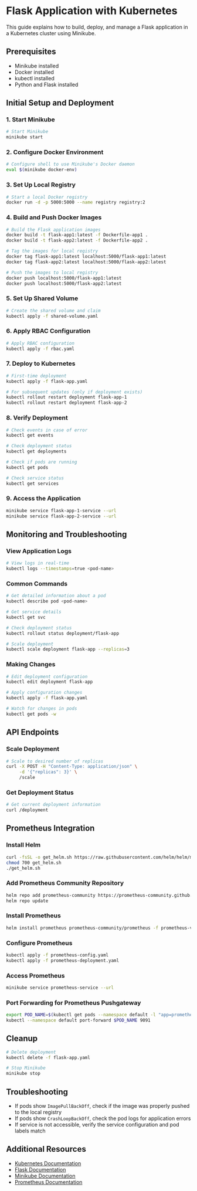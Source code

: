 # Flask Application with Kubernetes

This guide explains how to build, deploy, and manage a Flask application in a Kubernetes cluster using Minikube.

## Prerequisites
- Minikube installed
- Docker installed
- kubectl installed
- Python and Flask installed

## Initial Setup and Deployment

### 1. Start Minikube
```bash
# Start Minikube
minikube start
```

### 2. Configure Docker Environment
```bash
# Configure shell to use Minikube's Docker daemon
eval $(minikube docker-env)
```

### 3. Set Up Local Registry
```bash
# Start a local Docker registry
docker run -d -p 5000:5000 --name registry registry:2
```

### 4. Build and Push Docker Images
```bash
# Build the Flask application images
docker build -t flask-app1:latest -f Dockerfile-app1 .
docker build -t flask-app2:latest -f Dockerfile-app2 .

# Tag the images for local registry
docker tag flask-app1:latest localhost:5000/flask-app1:latest
docker tag flask-app2:latest localhost:5000/flask-app2:latest

# Push the images to local registry
docker push localhost:5000/flask-app1:latest
docker push localhost:5000/flask-app2:latest
```

### 5. Set Up Shared Volume
```bash
# Create the shared volume and claim
kubectl apply -f shared-volume.yaml
```

### 6. Apply RBAC Configuration
```bash
# Apply RBAC configuration
kubectl apply -f rbac.yaml
```

### 7. Deploy to Kubernetes
```bash
# First-time deployment
kubectl apply -f flask-app.yaml

# For subsequent updates (only if deployment exists)
kubectl rollout restart deployment flask-app-1
kubectl rollout restart deployment flask-app-2
```

### 8. Verify Deployment
```bash
# Check events in case of error
kubectl get events

# Check deployment status
kubectl get deployments

# Check if pods are running
kubectl get pods

# Check service status
kubectl get services
```

### 9. Access the Application
```bash
minikube service flask-app-1-service --url
minikube service flask-app-2-service --url
```

## Monitoring and Troubleshooting

### View Application Logs
```bash
# View logs in real-time
kubectl logs --timestamps=true <pod-name>
```

### Common Commands
```bash
# Get detailed information about a pod
kubectl describe pod <pod-name>

# Get service details
kubectl get svc

# Check deployment status
kubectl rollout status deployment/flask-app

# Scale deployment
kubectl scale deployment flask-app --replicas=3
```

### Making Changes
```bash
# Edit deployment configuration
kubectl edit deployment flask-app

# Apply configuration changes
kubectl apply -f flask-app.yaml

# Watch for changes in pods
kubectl get pods -w
```

## API Endpoints

### Scale Deployment
```bash
# Scale to desired number of replicas
curl -X POST -H "Content-Type: application/json" \
     -d '{"replicas": 3}' \
     /scale
```

### Get Deployment Status
```bash
# Get current deployment information
curl /deployment
```

## Prometheus Integration

### Install Helm
```bash
curl -fsSL -o get_helm.sh https://raw.githubusercontent.com/helm/helm/main/scripts/get-helm-3
chmod 700 get_helm.sh
./get_helm.sh
```

### Add Prometheus Community Repository
```bash
helm repo add prometheus-community https://prometheus-community.github.io/helm-charts
helm repo update
```

### Install Prometheus
```bash
helm install prometheus prometheus-community/prometheus -f prometheus-values.yaml
```

### Configure Prometheus
```bash
kubectl apply -f prometheus-config.yaml
kubectl apply -f prometheus-deployment.yaml
```

### Access Prometheus
```bash
minikube service prometheus-service --url
```

### Port Forwarding for Prometheus Pushgateway
```bash
export POD_NAME=$(kubectl get pods --namespace default -l "app=prometheus-pushgateway,component=pushgateway" -o jsonpath="{.items[0].metadata.name}")
kubectl --namespace default port-forward $POD_NAME 9091
```

## Cleanup
```bash
# Delete deployment
kubectl delete -f flask-app.yaml

# Stop Minikube
minikube stop
```

## Troubleshooting
- If pods show `ImagePullBackOff`, check if the image was properly pushed to the local registry
- If pods show `CrashLoopBackOff`, check the pod logs for application errors
- If service is not accessible, verify the service configuration and pod labels match

## Additional Resources
- [Kubernetes Documentation](https://kubernetes.io/docs/)
- [Flask Documentation](https://flask.palletsprojects.com/)
- [Minikube Documentation](https://minikube.sigs.k8s.io/docs/)
- [Prometheus Documentation](https://prometheus.io/docs/)